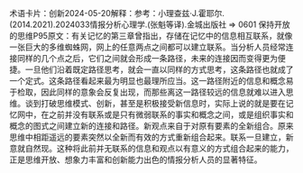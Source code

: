 

术语卡片：创新2024-05-20解释：参考：小理查兹·J.霍耶尔.(2014.2021).2024033情报分析心理学.(张魁等译).金城出版社 => 0601 保持开放的思维P95原文：有关记忆的第三章曾指出，存储在记忆中的信息相互联系，就像一张巨大的多维蜘蛛网，网上的任意两点之间都可以建立联系。当分析人员经常连接同样的几个点之后，它们之间就会形成一条路径，未来的连接因而变得更为便捷。一旦他们沿着既定路径思考，就会一直以同样的方式思考，这条路径也就成了一个定式。这条路径看起来最为明显也最理所应当。这一路径附近的信息和概念易于检取，因此同样的意象会反复出现，而那些离这一路径较远的信息就难以进入思维。谈到打破思维模式、创新，甚至是积极接受新信息时，实际上说的就是要在记忆网中，在之前并没有联系或是只有微弱联系的事实和概念之间，或是组织事实和概念的图式之间建立新的连接和路径。新观点来自于对原有要素的全新组合。原来思维中相距遥远的要素突然以全新而有效的方式重新组合起来。联系一旦建立，新意就自然现。这种将此前并无联系的信息和观点以有意义的方式组合起来的能力，正是思维开放、想象力丰富和创新能力出色的情报分析人员的显著特征。